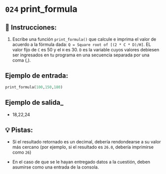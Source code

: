 # `024` print_formula

## 📝 Instrucciones:

1. Escribe una función `print_formula()` que calcule e imprima el valor de acuerdo a la fórmula dada: `Q = Square root of [(2 * C * D)/H]`. EL valor fijo de `C` es 50 y el `H` es 30. `D` es la variable cuyos valores debiesen ser ingresados en tu programa en una secuencia separada por una coma (,).

## Ejemplo de entrada:

```py
print_formula(100,150,180)
```

## Ejemplo de salida_

+ 18,22,24

## 💡 Pistas:

+ Si el resultado retornado es un decimal, debería rendondearse a su valor más cercano (por ejemplo, si el resultado es `26.0`, debería imprimirse como `26`)

+ En el caso de que se le hayan entregado datos a la cuestión, deben asumirse como una entrada de la consola.
 